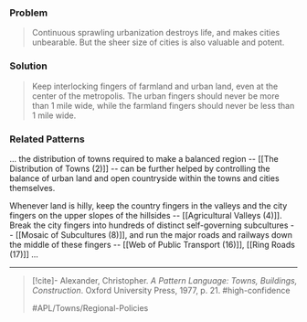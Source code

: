 ### Problem
>Continuous sprawling urbanization destroys life, and makes cities unbearable. But the sheer size of cities is also valuable and potent.

### Solution
>Keep interlocking fingers of farmland and urban land, even at the center of the metropolis. The urban fingers should never be more than 1 mile wide, while the farmland fingers should never be less than 1 mile wide.

### Related Patterns
... the distribution of towns required to make a balanced region -- [[The Distribution of Towns (2)]] -- can be further helped by controlling the balance of urban land and open countryside within the towns and cities themselves.

Whenever land is hilly, keep the country fingers in the valleys and the city fingers on the upper slopes of the hillsides -- [[Agricultural Valleys (4)]]. Break the city fingers into hundreds of distinct self-governing subcultures -- [[Mosaic of Subcultures (8)]], and run the major roads and railways down the middle of these fingers -- [[Web of Public Transport (16)]], [[Ring Roads (17)]] ...

---
> [!cite]- Alexander, Christopher. _A Pattern Language: Towns, Buildings, Construction_. Oxford University Press, 1977, p. 21.
> #high-confidence 
> 
> #APL/Towns/Regional-Policies